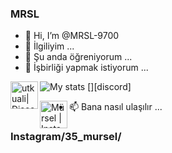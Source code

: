 ### MRSL

- 👋 Hi, I’m @MRSL-9700
- 👀 İlgiliyim ...
- 🌱 Şu anda öğreniyorum ...
- 💞️ İşbirliği yapmak istiyorum ...


![My stats](https://github-readme-stats.vercel.app/api?username=MRSL-9700&show_icons=true&count_private=true)
[<img align="left" alt="utkuali| Discord" width="44px" src="https://i.ibb.co/YtNhB1V/icons8-discord-new-logo-48.png" />][discord]

[<img align="left" alt="Mürsel | Instagram" width="44px" src="https://i.ibb.co/tz8skHM/icons8-instagram-48.png" />][instagram]


- 📫 Bana nasıl ulaşılır ...

### Instagram/35_mursel/
[instagram]: https://www.instagram.com/35_mursel/
